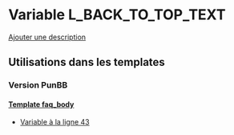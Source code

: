 # Variable L_BACK_TO_TOP_TEXT
[Ajouter une description](https://fa-tvars.appspot.com/var/L_BACK_TO_TOP_TEXT)

## Utilisations dans les templates

### Version PunBB

#### [Template faq_body](punbb/faq_body.md#readme)
* [Variable &agrave; la ligne 43](../punbb/faq_body.tpl#L43)